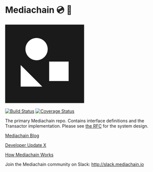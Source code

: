 # Mediachain 💿 🔗
![logo](mediachain_logo_small.png)

[![Build Status](https://travis-ci.org/mediachain/mediachain.svg?branch=master)](https://travis-ci.org/mediachain/mediachain)
[![Coverage Status](https://coveralls.io/repos/github/mediachain/mediachain/badge.svg?branch=master)](https://coveralls.io/github/mediachain/mediachain?branch=master)

The primary Mediachain repo. Contains interface definitions and the Transactor implementation. Please see [the RFC](rfc/mediachain-rfc-2.md) for the system design.

[Mediachain Blog](https://blog.mediachain.io/)


[Developer Update X](https://blog.mediachain.io/mediachain-developer-update-x-c0b8cc7fc12c)

[How Mediachain Works](https://blog.mediachain.io/how-mediachain-works-5a5ccc1c3210)

Join the Mediachain community on Slack: http://slack.mediachain.io
